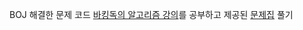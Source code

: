 BOJ 해결한 문제 코드
[바킹독의 알고리즘 강의](https://blog.encrypted.gg/category/%EA%B0%95%EC%A2%8C/%EC%8B%A4%EC%A0%84%20%EC%95%8C%EA%B3%A0%EB%A6%AC%EC%A6%98)를 공부하고 제공된 [문제집](https://github.com/encrypted-def/basic-algo-lecture/blob/master/workbook.md) 풀기
